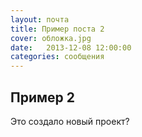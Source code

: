 ```yaml
---
layout: почта
title: Пример поста 2
cover: обложка.jpg
date:   2013-12-08 12:00:00
categories: сообщения
---
```


## Пример 2

Это создало новый проект?
